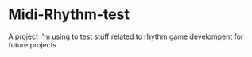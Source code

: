 # Midi-Rhythm-test
A project I'm using to test stuff related to rhythm game develompent for future projects
